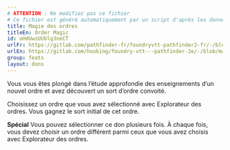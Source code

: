 ```yaml
---
# ATTENTION : Ne modifiez pas ce fichier
# Ce fichier est généré automatiquement par un script d'après les données du module Foundry VTT officiel et de sa traduction
title: Magie des ordres
titleEn: Order Magic
id: oHdUwzUUblg3neCT
urlFr: https://gitlab.com/pathfinder-fr/foundryvtt-pathfinder2-fr/-/blob/master/data/feats/oHdUwzUUblg3neCT.htm
urlEn: https://gitlab.com/hooking/foundry-vtt---pathfinder-2e/-/blob/master/packs/data/feats.db/order-magic.json
group: feats
layout: dons
---
```

Vous vous êtes plongé dans l’étude approfondie des enseignements d’un nouvel ordre et avez découvert un sort d’ordre convoité.

Choisissez un ordre que vous avez sélectionné avec Explorateur des ordres. Vous gagnez le sort initial de cet ordre.

**Spécial** Vous pouvez sélectionner ce don plusieurs fois. À chaque fois, vous devez choisir un ordre différent parmi ceux que vous avez choisis avec Explorateur des ordres.


